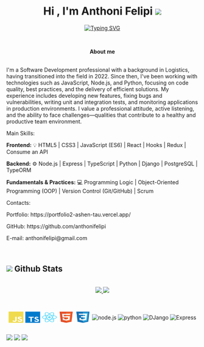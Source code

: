 <h1 align="center"><b>Hi , I'm Anthoni Felipi </b><img src="https://media.giphy.com/media/hvRJCLFzcasrR4ia7z/giphy.gif" width="35"></h1>

<p align="center">
<a href="https://git.io/typing-svg"><img src="https://readme-typing-svg.herokuapp.com?font=Fira+Code&weight=600&size=22&pause=1000&center=true&width=435&lines=Front-End+Developer+;Back-End+Developer;Always+looking+to+evolve" alt="Typing SVG" /></a>
</p>

<br>

<p align="center">
 <b> About me</b>
</p>

<br>
I'm a Software Development professional with a background in Logistics, having transitioned into the field in 2022. Since then, I've been working with technologies such as JavaScript, Node.js, and Python, focusing on code quality, best practices, and the delivery of efficient solutions. My experience includes developing new features, fixing bugs and vulnerabilities, writing unit and integration tests, and monitoring applications in production environments. I value a professional attitude, active listening, and the ability to face challenges—qualities that contribute to a healthy and productive team environment.

Main Skills:

<strong>Frontend:</strong>
💡 HTML5 | CSS3 | JavaScript (ES6) | React | Hooks | Redux | Consume an API

<strong>Backend:</strong>
⚙️ Node.js | Express | TypeScript | Python | Django | PostgreSQL | TypeORM

<strong>Fundamentals & Practices:</strong>
💻 Programming Logic | Object-Oriented Programming (OOP) | Version Control (Git/GitHub) | Scrum

Contacts: 
<p>Portfolio: https://portfolio2-ashen-tau.vercel.app/ </p>
<p>GitHub: https://github.com/anthonifelipi</p>
<p>E-mail: anthonifelipi@gmail.com</p>

<br>

## <img src="https://media.giphy.com/media/iY8CRBdQXODJSCERIr/giphy.gif" width="35"><b> Github Stats </b>
<br>

<div align="center" >

<a href="https://github.com/anthonifelipi">
  <img src="https://github-readme-stats.vercel.app/api?username=anthonifelipi&include_all_commits=true&count_private=true&show_icons=true&line_height=20&title_color=7A7ADB&icon_color=2234AE&text_color=D3D3D3&bg_color=0,000000,130F40" width="480" />
  <img src="https://github-readme-stats.vercel.app/api/top-langs/?username=anthonifelipi&show_icons=true&locale=en&layout=compact&line_height=20&title_color=7A7ADB&icon_color=2234AE&text_color=D3D3D3&bg_color=0,000000,130F40" width="340" />

</a>
</div>


##

<div style="display: inline_block" align="center"><br>
  <img align="center" alt="Js" height="30" width="40" src="https://raw.githubusercontent.com/devicons/devicon/master/icons/javascript/javascript-plain.svg">
  <img align="center" alt="Ts" height="30" width="40" src="https://raw.githubusercontent.com/devicons/devicon/master/icons/typescript/typescript-plain.svg">
  <img align="center" alt="React" height="30" width="40" src="https://raw.githubusercontent.com/devicons/devicon/master/icons/react/react-original.svg">
  <img align="center" alt="HTML" height="30" width="40" src="https://raw.githubusercontent.com/devicons/devicon/master/icons/html5/html5-original.svg">
  <img align="center" alt="CSS" height="30" width="40" src="https://raw.githubusercontent.com/devicons/devicon/master/icons/css3/css3-original.svg">
  <img align="center" alt="node.js" height="30" width="40" src="https://cdn.jsdelivr.net/gh/devicons/devicon/icons/nodejs/nodejs-plain.svg">
  <img align="center" alt="python" height="30" width="40"  src="https://cdn.jsdelivr.net/gh/devicons/devicon/icons/python/python-original.svg" />
  <img align="center" alt="DJango" height="30" width="40" src="https://cdn.jsdelivr.net/gh/devicons/devicon/icons/django/django-plain-wordmark.svg" />
  <img align="center" alt="Express" height="30" width="40" src="https://cdn.jsdelivr.net/gh/devicons/devicon/icons/express/express-original.svg" />




          
</div>

##

<div> 
  <a href="https://www.instagram.com/anthonifelipi/?hl=pt-br" target="_blank"><img src="https://img.shields.io/badge/-Instagram-%23E4405F?style=for-the-badge&logo=instagram&logoColor=white" target="_blank"></a>
  <a href = "mailto:anthonifelipi@gmail.com"><img src="https://img.shields.io/badge/-Gmail-%23333?style=for-the-badge&logo=gmail&logoColor=white" target="_blank"></a>
  <a href="https://www.linkedin.com/in/anthoni-felipi/" target="_blank"><img src="https://img.shields.io/badge/-LinkedIn-%230077B5?style=for-the-badge&logo=linkedin&logoColor=white" target="_blank"></a> 
 
 
</div>
